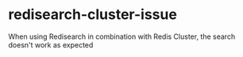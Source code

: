 # redisearch-cluster-issue
When using Redisearch in combination with Redis Cluster, the search doesn't work as expected
